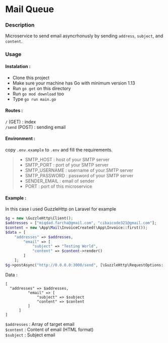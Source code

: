 # Mail Queue
### Description
Microservice to send email asyncrhonusly by sending `address`, `subject`, and `content`.
### Usage 
#### Instalation : 
- Clone this project
- Make sure your machine has Go with minimum version 1.13
- Run `go get` on this directory
- Run `go mod download` too
- Type `go run main.go`
#### Routes : 
`/` (GET) : index  
`/send` (POST) : sending email
#### Environment : 
copy `.env.example` to `.env` and fill the requirements.
> - SMTP_HOST : host of your SMTP server
> - SMTP_PORT : port of your SMTP server
> - SMTP_USERNAME : username of your SMTP server
> - SMTP_PASSWORD : password of your SMTP server
> - SENDER_EMAIL : email of sender
> - PORT : port of this microservice
#### Example : 
In this case i used GuzzleHttp on Laravel for example
```php
$g = new \GuzzleHttp\Client();
$addresses = ["miqdad.farcha@gmail.com", "cibaicode321@gmail.com"];
$content = new \App\Mail\InvoiceCreated(\App\Invoice::first());
$data = [
    "addresses" => $addresses,
        "email" => [
            "subject" => "Testing World",
            "content" => $content->render()
        ]
    ];
$g->postAsync("http://0.0.0.0:3000/send", [\GuzzleHttp\RequestOptions::JSON => $data])->wait();
``` 
Data : 
```
[
  "addresses" => $addresses,
          "email" => [
              "subject" => $subject
              "content" => $content
          ]
      ]
]
```
`$addresses` : Array of target email  
`$content` : Content of email (HTML format)  
`$subject` : Subject email